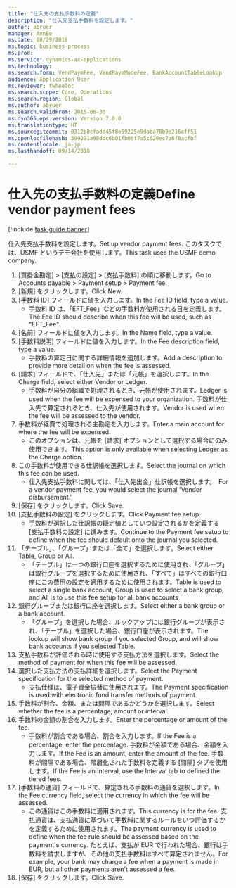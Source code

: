 ```yaml
--- 
title: "仕入先の支払手数料の定義"
description: "仕入先支払手数料を設定します。"
author: abruer
manager: AnnBe
ms.date: 08/29/2018
ms.topic: business-process
ms.prod: 
ms.service: dynamics-ax-applications
ms.technology: 
ms.search.form: VendPaymFee, VendPaymModeFee, BankAccountTableLookUp
audience: Application User
ms.reviewer: twheeloc
ms.search.scope: Core, Operations
ms.search.region: Global
ms.author: abruer
ms.search.validFrom: 2016-06-30
ms.dyn365.ops.version: Version 7.0.0
ms.translationtype: HT
ms.sourcegitcommit: 0312b8cfadd45f8e59225e9daba78b9e216cff51
ms.openlocfilehash: 399291a98ddc6b01fb08f7a5c629ec7a6f8acfbf
ms.contentlocale: ja-jp
ms.lasthandoff: 09/14/2018

---
```

# <a name="define-vendor-payment-fees"></a><span data-ttu-id="05590-103">仕入先の支払手数料の定義</span><span class="sxs-lookup"><span data-stu-id="05590-103">Define vendor payment fees</span></span>

[!include [task guide banner](../../includes/task-guide-banner.md)]

<span data-ttu-id="05590-104">仕入先支払手数料を設定します。</span><span class="sxs-lookup"><span data-stu-id="05590-104">Set up vendor payment fees.</span></span> <span data-ttu-id="05590-105">このタスクでは、USMF というデモ会社を使用します。</span><span class="sxs-lookup"><span data-stu-id="05590-105">This task uses the USMF demo company.</span></span>

1. <span data-ttu-id="05590-106">[買掛金勘定] > [支払の設定] > [支払手数料] の順に移動します。</span><span class="sxs-lookup"><span data-stu-id="05590-106">Go to Accounts payable > Payment setup > Payment fee.</span></span>
2. <span data-ttu-id="05590-107">[新規] をクリックします。</span><span class="sxs-lookup"><span data-stu-id="05590-107">Click New.</span></span>
3. <span data-ttu-id="05590-108">[手数料 ID] フィールドに値を入力します。</span><span class="sxs-lookup"><span data-stu-id="05590-108">In the Fee ID field, type a value.</span></span>
    * <span data-ttu-id="05590-109">手数料 ID は、「EFT_Fee」などの手数料が使用される日を定義します。</span><span class="sxs-lookup"><span data-stu-id="05590-109">The Fee ID should describe when this fee will be used, such as "EFT_Fee".</span></span>  
4. <span data-ttu-id="05590-110">[名前] フィールドに値を入力します。</span><span class="sxs-lookup"><span data-stu-id="05590-110">In the Name field, type a value.</span></span>
5. <span data-ttu-id="05590-111">[手数料説明] フィールドに値を入力します。</span><span class="sxs-lookup"><span data-stu-id="05590-111">In the Fee description field, type a value.</span></span>
    * <span data-ttu-id="05590-112">手数料の算定日に関する詳細情報を追加します。</span><span class="sxs-lookup"><span data-stu-id="05590-112">Add a description to provide more detail on when the fee is assessed.</span></span>  
6. <span data-ttu-id="05590-113">[請求] フィールドで、「仕入先」または「元帳」を選択します。</span><span class="sxs-lookup"><span data-stu-id="05590-113">In the Charge field, select either Vendor or Ledger.</span></span>
    * <span data-ttu-id="05590-114">手数料が自分の組織で処理されるとき、元帳が使用されます。</span><span class="sxs-lookup"><span data-stu-id="05590-114">Ledger is used when the fee will be expensed to your organization.</span></span>  <span data-ttu-id="05590-115">手数料が仕入先で算定されるとき、仕入先が使用されます。</span><span class="sxs-lookup"><span data-stu-id="05590-115">Vendor is used when the fee will be assessed to the vendor.</span></span>  
7. <span data-ttu-id="05590-116">手数料が経費で処理される主勘定を入力します。</span><span class="sxs-lookup"><span data-stu-id="05590-116">Enter a main account for where the fee will be expensed.</span></span>
    * <span data-ttu-id="05590-117">このオプションは、元帳を [請求] オプションとして選択する場合にのみ使用できます。</span><span class="sxs-lookup"><span data-stu-id="05590-117">This option is only available when selecting Ledger as the Charge option.</span></span>  
8. <span data-ttu-id="05590-118">この手数料が使用できる仕訳帳を選択します。</span><span class="sxs-lookup"><span data-stu-id="05590-118">Select the journal on which this fee can be used.</span></span> 
    * <span data-ttu-id="05590-119">仕入先支払手数料に関しては、「仕入先出金」仕訳帳を選択します。　</span><span class="sxs-lookup"><span data-stu-id="05590-119">For a vendor payment fee, you would select the journal 'Vendor disbursement.'</span></span>  
9. <span data-ttu-id="05590-120">[保存] をクリックします。</span><span class="sxs-lookup"><span data-stu-id="05590-120">Click Save.</span></span>
10. <span data-ttu-id="05590-121">[支払手数料の設定] をクリックします。</span><span class="sxs-lookup"><span data-stu-id="05590-121">Click Payment fee setup.</span></span>
    * <span data-ttu-id="05590-122">手数料が選択した仕訳帳の既定値としていつ設定されるかを定義する [支払手数料の設定] に進みます。</span><span class="sxs-lookup"><span data-stu-id="05590-122">Continue to the Payment fee setup to define when the fee should default onto the journal you selected.</span></span>  
11. <span data-ttu-id="05590-123">「テーブル」、「グループ」または「全て」を選択します。</span><span class="sxs-lookup"><span data-stu-id="05590-123">Select either Table, Group or All.</span></span>
    * <span data-ttu-id="05590-124">「テーブル」は一つの銀行口座を選択するために使用され、「グループ」は銀行グループを選択するために使用され、「すべて」はすべての銀行口座にこの費用の設定を適用するために使用されます。</span><span class="sxs-lookup"><span data-stu-id="05590-124">Table is used to select a single bank account, Group is used to select a bank group, and All is to use this fee setup for all bank accounts</span></span>  
12. <span data-ttu-id="05590-125">銀行グループまたは銀行口座を選択します。</span><span class="sxs-lookup"><span data-stu-id="05590-125">Select either a bank group or a bank account.</span></span>
    * <span data-ttu-id="05590-126">「グループ」を選択した場合、ルックアップには銀行グループが表示され、「テーブル」を選択した場合、銀行口座が表示されます。</span><span class="sxs-lookup"><span data-stu-id="05590-126">The lookup will show bank group if you selected Group, and will show bank accounts if you selected Table.</span></span>  
13. <span data-ttu-id="05590-127">支払手数料が評価される時に使用する支払方法を選択します。</span><span class="sxs-lookup"><span data-stu-id="05590-127">Select the method of payment for when this fee will be assessed.</span></span>
14. <span data-ttu-id="05590-128">選択した支払方法の支払詳細を選択します。</span><span class="sxs-lookup"><span data-stu-id="05590-128">Select the Payment specification for the selected method of payment.</span></span>
    * <span data-ttu-id="05590-129">支払仕様は、電子資金振替に使用されます。</span><span class="sxs-lookup"><span data-stu-id="05590-129">The Payment specification is used with electronic fund transfer methods of payment.</span></span>  
15. <span data-ttu-id="05590-130">手数料が割合、金額、または間隔であるかどうかを選択します。</span><span class="sxs-lookup"><span data-stu-id="05590-130">Select whether the fee is a percentage, amount or interval.</span></span>
16. <span data-ttu-id="05590-131">手数料の金額の割合を入力します。</span><span class="sxs-lookup"><span data-stu-id="05590-131">Enter the percentage or amount of the fee.</span></span>
    * <span data-ttu-id="05590-132">手数料が割合である場合、割合を入力します。</span><span class="sxs-lookup"><span data-stu-id="05590-132">If the Fee is a percentage, enter the percentage.</span></span> <span data-ttu-id="05590-133">手数料が金額である場合、金額を入力します。</span><span class="sxs-lookup"><span data-stu-id="05590-133">If the Fee is an amount, enter the amount of the fee.</span></span> <span data-ttu-id="05590-134">手数料が間隔である場合、階層化された手数料を定義する [間隔] タブを使用します。</span><span class="sxs-lookup"><span data-stu-id="05590-134">If the Fee is an interval, use the Interval tab to defined the tiered fees.</span></span>  
17. <span data-ttu-id="05590-135">[手数料の通貨] フィールドで、算定される手数料の通貨を選択します。</span><span class="sxs-lookup"><span data-stu-id="05590-135">In the Fee currency field, select the currency in which the fee will be assessed.</span></span>
    * <span data-ttu-id="05590-136">この通貨はこの手数料に適用されます。</span><span class="sxs-lookup"><span data-stu-id="05590-136">This currency is for the fee.</span></span> <span data-ttu-id="05590-137">支払通貨は、支払通貨に基づいて手数料に関するルールをいつ評価するかを定義するために使用されます。</span><span class="sxs-lookup"><span data-stu-id="05590-137">The payment currency is used to define when the fee rule should be assessed based on the payment's currency.</span></span> <span data-ttu-id="05590-138">たとえば、支払が EUR で行われた場合、銀行は手数料を請求しますが、その他の支払手数料はすべて算定されません。</span><span class="sxs-lookup"><span data-stu-id="05590-138">For example, your bank may charge a fee when a payment is made in EUR, but all other payments aren't assessed a fee.</span></span>  
18. <span data-ttu-id="05590-139">[保存] をクリックします。</span><span class="sxs-lookup"><span data-stu-id="05590-139">Click Save.</span></span>


